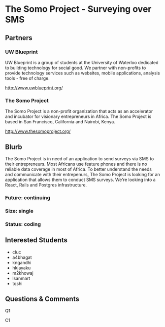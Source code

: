 # The Somo Project - Surveying over SMS

## Partners

### UW Blueprint

UW Blueprint is a group of students at the University of Waterloo dedicated to building technology for social good.
We partner with non-profits to provide technology services such as websites, mobile applications, analysis tools - free of charge.

http://www.uwblueprint.org/

### The Somo Project

The Somo Project is a non-profit organization that acts as an accelerator and incubator for visionary entrepreneurs
in Africa. The Somo Project is based in San Francisco, California and Nairobi, Kenya.

http://www.thesomoproject.org/

## Blurb

The Somo Project is in need of an application to send surveys via SMS to their entrepreneurs.
Most Africans use feature phones and there is no reliable data coverage in most of Africa.
To better understand the needs and communicate with their entrepenurs, The Somo Project is looking for an application
that allows them to conduct SMS surveys. We're looking into a React, Rails and Postgres infrastructure.

### Future: continuing
### Size: single
### Status: coding

## Interested Students
* cluc
* a4bhagat
* kngandhi
* hkjayaku
* m2khowaj
* lsanmart
* tqshi

## Questions & Comments

Q1

C1

